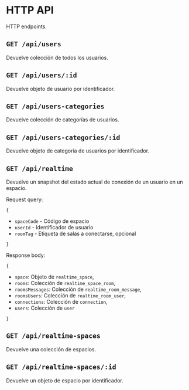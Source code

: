 # HTTP API

HTTP endpoints.

## `GET /api/users`

Devuelve colección de todos los usuarios.

## `GET /api/users/:id`

Devuelve objeto de usuario por identificador.

## `GET /api/users-categories`

Devuelve colección de categorías de usuarios.

## `GET /api/users-categories/:id`

Devuelve objeto de categoría de usuarios por identificador.

## `GET /api/realtime`

Devuelve un snapshot del estado actual de conexión de un usuario en un espacio.

Request query:

`{`

- `spaceCode` - Código de espacio
- `userId` - Identificador de usuario
- `roomTag` - Etiqueta de salas a conectarse, opcional

`}`

Response body:

`{`

- `space`: Objeto de `realtime_space`,
- `rooms`: Colección de `realtime_space_room`,
- `roomsMessages`: Colección de `realtime_room_message`,
- `roomsUsers`: Colección de `realtime_room_user`,
- `connections`: Colección de `connection`,
- `users`: Colección de `user`

`}`

## `GET /api/realtime-spaces`

Devuelve una colección de espacios.

## `GET /api/realtime-spaces/:id`

Devuelve un objeto de espacio por identificador.
